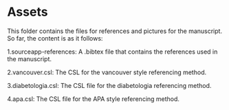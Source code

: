 # Assets

This folder contains the files for references and pictures for the manuscript. So far, the content is as it follows:

1.sourceapp-references: A .bibtex file that contains the references used in the manuscript.

2.vancouver.csl: The CSL for the vancouver style referencing method.

3.diabetologia.csl: The CSL file for the diabetologia referencing method.

4.apa.csl: The CSL file for the APA style referencing method.